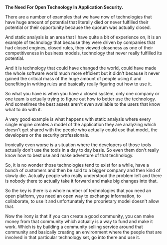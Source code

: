 **The Need For Open Technology In Application Security.**

There are a number of examples that we have now of technologies that have huge amount of potential that literally died or never fulfilled their potential or their opportunity because the quorum was actually closed.

And static analysis is an area that I have quite a bit of experience on, it is an example of technology that because they were driven by companies that had closed engines, closed rules, they viewed closeness as one of their competitiveness in business models, technology that never really fulfilled its potential. 

And it is technology that could have changed the world, could have made the whole software world much more efficient but it didn't because it never gained the critical mass of the huge amount of people using it and benefiting in writing rules and basically really figuring out how to use it.

So what you have is when you have a closed system, only one company or one team is actually trying to figure out how to better use the technology. And sometimes the best assets aren't even available to the users that know what to do with it.

A very good example is what happens with static analysis where every single engine creates a model of the application they are analyzing which doesn't get shared with the people who actually could use that model, the developers or the security professionals.

Ironically even worse is a situation where the developers of those tools actually don't use the tools in a day to day basis. So even them don't really know how to best use and make adventure of that technology.

So, it is no wonder those technologies tend to exist for a while, have a bunch of customers and then be sold to a bigger company and then kind of slowly die. Actually people who really understood the problem left and there is nobody there to actually take it forward and make big changes into that.

So the key is there is a whole number of technologies that you need an open platform, you need an open way to exchange information, to collaborate, to use it and unfortunately the proprietary model doesn't allow that.

Now the irony is that if you can create a good community, you can make money from that community which actually is a way to fund and make it work. Which is by building a community selling service around that community and basically creating an environment where the people that are involved in that particular technology set, go into there and use it.

